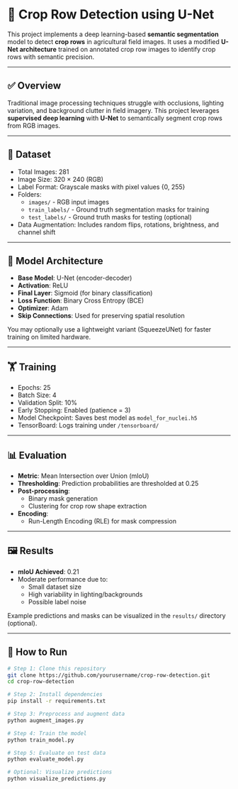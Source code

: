 # 🌾 Crop Row Detection using U-Net

This project implements a deep learning-based **semantic segmentation** model to detect **crop rows** in agricultural field images. It uses a modified **U-Net architecture** trained on annotated crop row images to identify crop rows with semantic precision.

---

## ✅ Overview

Traditional image processing techniques struggle with occlusions, lighting variation, and background clutter in field imagery. This project leverages **supervised deep learning** with **U-Net** to semantically segment crop rows from RGB images.

---

## 📁 Dataset

- Total Images: 281
- Image Size: 320 × 240 (RGB)
- Label Format: Grayscale masks with pixel values {0, 255}
- Folders:
  - `images/` - RGB input images
  - `train_labels/` - Ground truth segmentation masks for training
  - `test_labels/` - Ground truth masks for testing (optional)
- Data Augmentation: Includes random flips, rotations, brightness, and channel shift

---

## 🧠 Model Architecture

- **Base Model**: U-Net (encoder-decoder)
- **Activation**: ReLU
- **Final Layer**: Sigmoid (for binary classification)
- **Loss Function**: Binary Cross Entropy (BCE)
- **Optimizer**: Adam
- **Skip Connections**: Used for preserving spatial resolution

You may optionally use a lightweight variant (SqueezeUNet) for faster training on limited hardware.

---

## 🏋️ Training

- Epochs: 25
- Batch Size: 4
- Validation Split: 10%
- Early Stopping: Enabled (patience = 3)
- Model Checkpoint: Saves best model as `model_for_nuclei.h5`
- TensorBoard: Logs training under `/tensorboard/`

---

## 📊 Evaluation

- **Metric**: Mean Intersection over Union (mIoU)
- **Thresholding**: Prediction probabilities are thresholded at 0.25
- **Post-processing**:
  - Binary mask generation
  - Clustering for crop row shape extraction
- **Encoding**:
  - Run-Length Encoding (RLE) for mask compression

---

## 🖼️ Results

- **mIoU Achieved**: 0.21
- Moderate performance due to:
  - Small dataset size
  - High variability in lighting/backgrounds
  - Possible label noise

Example predictions and masks can be visualized in the `results/` directory (optional).

---

## 🚀 How to Run

```bash
# Step 1: Clone this repository
git clone https://github.com/yourusername/crop-row-detection.git
cd crop-row-detection

# Step 2: Install dependencies
pip install -r requirements.txt

# Step 3: Preprocess and augment data
python augment_images.py

# Step 4: Train the model
python train_model.py

# Step 5: Evaluate on test data
python evaluate_model.py

# Optional: Visualize predictions
python visualize_predictions.py
